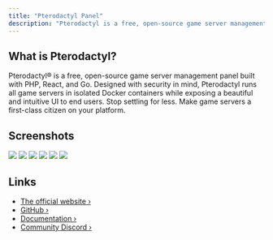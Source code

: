 ```yaml
---
title: "Pterodactyl Panel"
description: "Pterodactyl is a free, open-source game server management panel."
---
```


<ZoomableImage src="/docs/images/services/pterodactyl_logo_transparent.png" />

## What is Pterodactyl?

Pterodactyl® is a free, open-source game server management panel built with PHP, React, and Go.
Designed with security in mind, Pterodactyl runs all game servers in isolated Docker containers while exposing a beautiful and intuitive UI to end users.
Stop settling for less. Make game servers a first-class citizen on your platform.

## Screenshots

![](/docs/images/services/pterodactyl-screenshot-1.webp)
![](/docs/images/services/pterodactyl-screenshot-2.webp)
![](/docs/images/services/pterodactyl-screenshot-3.webp)
![](/docs/images/services/pterodactyl-screenshot-4.webp)
![](/docs/images/services/pterodactyl-screenshot-5.webp)
![](/docs/images/services/pterodactyl-screenshot-6.webp)


## Links

- [The official website ›](https://pterodactyl.io)
- [GitHub ›](https://github.com/pterodactyl/panel)
- [Documentation ›](https://pterodactyl.io/project/introduction.html)
- [Community Discord ›](https://discord.gg/pterodactyl)
